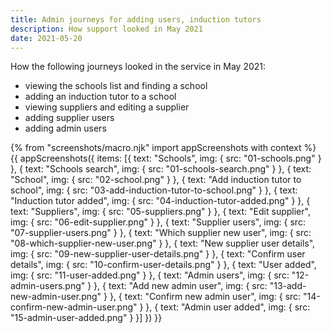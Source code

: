 ```yaml
---
title: Admin journeys for adding users, induction tutors
description: How support looked in May 2021
date: 2021-05-20
---
```


How the following journeys looked in the service in May 2021:

- viewing the schools list and finding a school
- adding an induction tutor to a school
- viewing suppliers and editing a supplier
- adding supplier users
- adding admin users

{% from "screenshots/macro.njk" import appScreenshots with context %}
{{ appScreenshots({
  items: [{
      text: "Schools",
      img: { src: "01-schools.png" }
    }, {
      text: "Schools search",
      img: { src: "01-schools-search.png" }
    }, {
      text: "School",
      img: { src: "02-school.png" }
    }, {
      text: "Add induction tutor to school",
      img: { src: "03-add-induction-tutor-to-school.png" }
    }, {
      text: "Induction tutor added",
      img: { src: "04-induction-tutor-added.png" }
    }, {
      text: "Suppliers",
      img: { src: "05-suppliers.png" }
    }, {
      text: "Edit supplier",
      img: { src: "06-edit-supplier.png" }
    }, {
      text: "Supplier users",
      img: { src: "07-supplier-users.png" }
    }, {
      text: "Which supplier new user",
      img: { src: "08-which-supplier-new-user.png" }
    }, {
      text: "New supplier user details",
      img: { src: "09-new-supplier-user-details.png" }
    }, {
      text: "Confirm user details",
      img: { src: "10-confirm-user-details.png" }
    }, {
      text: "User added",
      img: { src: "11-user-added.png" }
    }, {
      text: "Admin users",
      img: { src: "12-admin-users.png" }
    }, {
      text: "Add new admin user",
      img: { src: "13-add-new-admin-user.png" }
    }, {
      text: "Confirm new admin user",
      img: { src: "14-confirm-new-admin-user.png" }
    }, {
      text: "Admin user added",
      img: { src: "15-admin-user-added.png" }
    }]
}) }}
